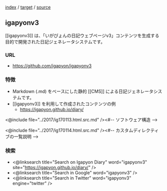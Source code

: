 [index](https://igapyon.github.io/diary/keyword/index.html)
/ [target](https://igapyon.github.io/diary/keyword/igapyonv3.html)
/ [source](https://github.com/igapyon/diary/blob/gh-pages/keyword/igapyonv3.html.src.md)

## igapyonv3

[[igapyonv3]] は、「いがぴょんの日記ウェブページv3」コンテンツを生成する目的で開発された日記ジェネレータシステムです。

### URL

* https://github.com/igapyon/igapyonv3

### 特徴

* Markdown (.md) をベースにした静的 [[CMS]] による日記ジェネレータシステムです。
* [[igapyonv3]] を利用して作成されたコンテンツの例
  * https://igapyon.github.io/diary/

<@include file="../2017/ig170113.html.src.md" /><#-- ソフトウェア構造 -->

<@include file="../2017/ig170114.html.src.md" /><#-- カスタムディレクティブの一覧説明 -->

### 検索

* <@linksearch title="Search on Igapyon Diary" word="igapyonv3" site="https://igapyon.github.io/diary/" />
* <@linksearch title="Search in Google" word="igapyonv3" />
* <@linksearch title="Search in Twitter" word="igapyonv3" engine="twitter" />

